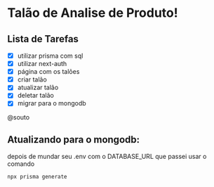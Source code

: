 # Talão de Analise de Produto!

## Lista de Tarefas

- [x] utilizar prisma com sql
- [x] utilizar next-auth
- [x] página com os talões
- [x] criar talão
- [x] atualizar talão
- [x] deletar talão
- [x] migrar para o mongodb

@souto

## Atualizando para o mongodb:

depois de mundar seu .env com o DATABASE_URL que passei usar o comando

```
npx prisma generate
```
